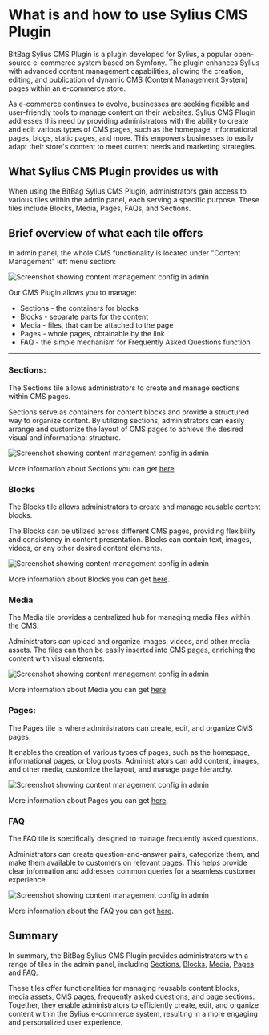 # What is and how to use Sylius CMS Plugin

BitBag Sylius CMS Plugin is a plugin developed for Sylius, 
a popular open-source e-commerce system based on Symfony. 
The plugin enhances Sylius with advanced content management capabilities, allowing the creation,
editing, and publication of dynamic CMS (Content Management System) pages within an e-commerce store.

As e-commerce continues to evolve, businesses are seeking flexible and user-friendly tools to manage content on their websites.
Sylius CMS Plugin addresses this need by providing administrators with the ability to create and edit various types of CMS pages,
such as the homepage, informational pages, blogs, static pages, and more. 
This empowers businesses to easily adapt their store's content to meet current needs and marketing strategies.

## What Sylius CMS Plugin provides us with

When using the BitBag Sylius CMS Plugin, administrators gain access to various tiles within the admin panel, each serving a specific purpose.
These tiles include Blocks, Media, Pages, FAQs, and Sections.

## Brief overview of what each tile offers

In admin panel, the whole CMS functionality is located under "Content Management" left menu section:

![Screenshot showing content management config in admin](content_management.png)

Our CMS Plugin allows you to manage:

* Sections - the containers for blocks
* Blocks - separate parts for the content
* Media - files, that can be attached to the page
* Pages - whole pages, obtainable by the link
* FAQ - the simple mechanism for Frequently Asked Questions function

---

### Sections: 
The Sections tile allows administrators to create and manage sections within CMS pages.

Sections serve as containers for content blocks and provide a structured way to organize content.
By utilizing sections, administrators can easily arrange and customize the layout of CMS pages to achieve the desired visual and informational structure.

![Screenshot showing content management config in admin](sections_cms.png)

More information about Sections you can get [here](use_case_sections.md).

### Blocks
The Blocks tile allows administrators to create and manage reusable content blocks.

The Blocks can be utilized across different CMS pages, providing flexibility and consistency in content presentation. Blocks can contain text, images, videos, or any other desired content elements.

![Screenshot showing content management config in admin](blocks_cms.png)

More information about Blocks you can get [here](use_case_blocks.md).

### Media
The Media tile provides a centralized hub for managing media files within the CMS.

Administrators can upload and organize images, videos, and other media assets. The files can then be easily inserted into CMS pages, enriching the content with visual elements.

![Screenshot showing content management config in admin](media_cms.png)

More information about Media you can get [here](use_case_media.md).

### Pages:
The Pages tile is where administrators can create, edit, and organize CMS pages.

It enables the creation of various types of pages, such as the homepage, informational pages, or blog posts. Administrators can add content, images, and other media, customize the layout, and manage page hierarchy.

![Screenshot showing content management config in admin](pages_cms.png)

More information about Pages you can get [here](use_case_pages.md).

### FAQ
The FAQ tile is specifically designed to manage frequently asked questions.

Administrators can create question-and-answer pairs, categorize them, and make them available to customers on relevant pages. This helps provide clear information and addresses common queries for a seamless customer experience.

![Screenshot showing content management config in admin](faq_cms.png)

More information about the FAQ you can get [here](use_case_faq.md).

## Summary

In summary, the BitBag Sylius CMS Plugin provides administrators with a range of tiles in the admin panel, including [Sections](use_case_sections.md), [Blocks](use_case_blocks.md),
[Media](use_case_media.md), [Pages](use_case_pages.md) and [FAQ](use_case_faq.md).

These tiles offer functionalities for managing reusable content blocks, media assets, CMS pages, frequently asked questions,
and page sections. Together, they enable administrators to efficiently create, edit, and organize content within the Sylius e-commerce system,
resulting in a more engaging and personalized user experience.
